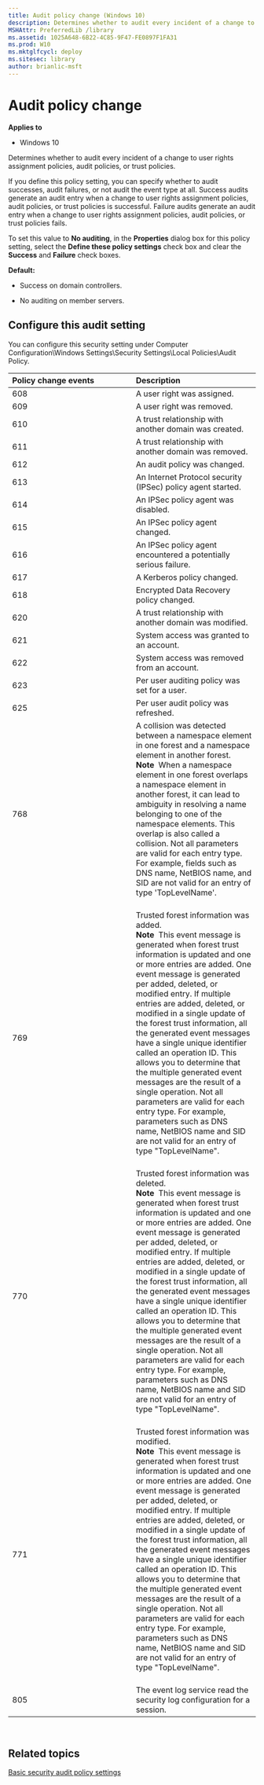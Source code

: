 ```yaml
---
title: Audit policy change (Windows 10)
description: Determines whether to audit every incident of a change to user rights assignment policies audit policies or trust policies.
MSHAttr: PreferredLib /library
ms.assetid: 1025A648-6B22-4C85-9F47-FE0897F1FA31
ms.prod: W10
ms.mktglfcycl: deploy
ms.sitesec: library
author: brianlic-msft
---
```


# Audit policy change


**Applies to**

-   Windows 10

Determines whether to audit every incident of a change to user rights assignment policies, audit policies, or trust policies.

If you define this policy setting, you can specify whether to audit successes, audit failures, or not audit the event type at all. Success audits generate an audit entry when a change to user rights assignment policies, audit policies, or trust policies is successful. Failure audits generate an audit entry when a change to user rights assignment policies, audit policies, or trust policies fails.

To set this value to **No auditing**, in the **Properties** dialog box for this policy setting, select the **Define these policy settings** check box and clear the **Success** and **Failure** check boxes.

**Default:**

-   Success on domain controllers.

-   No auditing on member servers.

## Configure this audit setting


You can configure this security setting under Computer Configuration\\Windows Settings\\Security Settings\\Local Policies\\Audit Policy.

<table>
<colgroup>
<col width="50%" />
<col width="50%" />
</colgroup>
<thead>
<tr class="header">
<th align="left">Policy change events</th>
<th align="left">Description</th>
</tr>
</thead>
<tbody>
<tr class="odd">
<td align="left">608</td>
<td align="left">A user right was assigned.</td>
</tr>
<tr class="even">
<td align="left">609</td>
<td align="left">A user right was removed.</td>
</tr>
<tr class="odd">
<td align="left">610</td>
<td align="left">A trust relationship with another domain was created.</td>
</tr>
<tr class="even">
<td align="left">611</td>
<td align="left">A trust relationship with another domain was removed.</td>
</tr>
<tr class="odd">
<td align="left">612</td>
<td align="left">An audit policy was changed.</td>
</tr>
<tr class="even">
<td align="left">613</td>
<td align="left">An Internet Protocol security (IPSec) policy agent started.</td>
</tr>
<tr class="odd">
<td align="left">614</td>
<td align="left">An IPSec policy agent was disabled.</td>
</tr>
<tr class="even">
<td align="left">615</td>
<td align="left">An IPSec policy agent changed.</td>
</tr>
<tr class="odd">
<td align="left">616</td>
<td align="left">An IPSec policy agent encountered a potentially serious failure.</td>
</tr>
<tr class="even">
<td align="left">617</td>
<td align="left">A Kerberos policy changed.</td>
</tr>
<tr class="odd">
<td align="left">618</td>
<td align="left">Encrypted Data Recovery policy changed.</td>
</tr>
<tr class="even">
<td align="left">620</td>
<td align="left">A trust relationship with another domain was modified.</td>
</tr>
<tr class="odd">
<td align="left">621</td>
<td align="left">System access was granted to an account.</td>
</tr>
<tr class="even">
<td align="left">622</td>
<td align="left">System access was removed from an account.</td>
</tr>
<tr class="odd">
<td align="left">623</td>
<td align="left">Per user auditing policy was set for a user.</td>
</tr>
<tr class="even">
<td align="left">625</td>
<td align="left">Per user audit policy was refreshed.</td>
</tr>
<tr class="odd">
<td align="left">768</td>
<td align="left">A collision was detected between a namespace element in one forest and a namespace element in another forest.
<div class="alert">
<strong>Note</strong>  When a namespace element in one forest overlaps a namespace element in another forest, it can lead to ambiguity in resolving a name belonging to one of the namespace elements. This overlap is also called a collision. Not all parameters are valid for each entry type. For example, fields such as DNS name, NetBIOS name, and SID are not valid for an entry of type 'TopLevelName'.
</div>
<div>
 
</div></td>
</tr>
<tr class="even">
<td align="left">769</td>
<td align="left">Trusted forest information was added.
<div class="alert">
<strong>Note</strong>  This event message is generated when forest trust information is updated and one or more entries are added. One event message is generated per added, deleted, or modified entry. If multiple entries are added, deleted, or modified in a single update of the forest trust information, all the generated event messages have a single unique identifier called an operation ID. This allows you to determine that the multiple generated event messages are the result of a single operation. Not all parameters are valid for each entry type. For example, parameters such as DNS name, NetBIOS name and SID are not valid for an entry of type &quot;TopLevelName&quot;.
</div>
<div>
 
</div></td>
</tr>
<tr class="odd">
<td align="left">770</td>
<td align="left">Trusted forest information was deleted.
<div class="alert">
<strong>Note</strong>  This event message is generated when forest trust information is updated and one or more entries are added. One event message is generated per added, deleted, or modified entry. If multiple entries are added, deleted, or modified in a single update of the forest trust information, all the generated event messages have a single unique identifier called an operation ID. This allows you to determine that the multiple generated event messages are the result of a single operation. Not all parameters are valid for each entry type. For example, parameters such as DNS name, NetBIOS name and SID are not valid for an entry of type &quot;TopLevelName&quot;.
</div>
<div>
 
</div></td>
</tr>
<tr class="even">
<td align="left">771</td>
<td align="left">Trusted forest information was modified.
<div class="alert">
<strong>Note</strong>  This event message is generated when forest trust information is updated and one or more entries are added. One event message is generated per added, deleted, or modified entry. If multiple entries are added, deleted, or modified in a single update of the forest trust information, all the generated event messages have a single unique identifier called an operation ID. This allows you to determine that the multiple generated event messages are the result of a single operation. Not all parameters are valid for each entry type. For example, parameters such as DNS name, NetBIOS name and SID are not valid for an entry of type &quot;TopLevelName&quot;.
</div>
<div>
 
</div></td>
</tr>
<tr class="odd">
<td align="left">805</td>
<td align="left">The event log service read the security log configuration for a session.</td>
</tr>
</tbody>
</table>

 

## Related topics


[Basic security audit policy settings](basic-security-audit-policy-settings.md)

 

 





